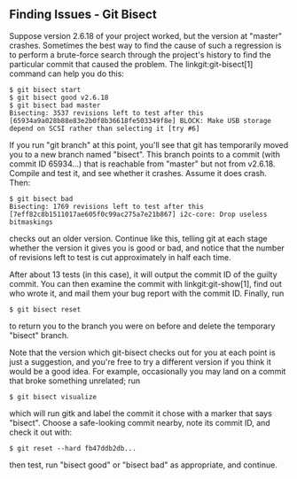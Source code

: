 ## Finding Issues - Git Bisect ##

Suppose version 2.6.18 of your project worked, but the version at
"master" crashes.  Sometimes the best way to find the cause of such a
regression is to perform a brute-force search through the project's
history to find the particular commit that caused the problem.  The
linkgit:git-bisect[1] command can help you do this:

    $ git bisect start
    $ git bisect good v2.6.18
    $ git bisect bad master
    Bisecting: 3537 revisions left to test after this
    [65934a9a028b88e83e2b0f8b36618fe503349f8e] BLOCK: Make USB storage depend on SCSI rather than selecting it [try #6]

If you run "git branch" at this point, you'll see that git has
temporarily moved you to a new branch named "bisect".  This branch
points to a commit (with commit ID 65934...) that is reachable from
"master" but not from v2.6.18.  Compile and test it, and see whether
it crashes.  Assume it does crash.  Then:

    $ git bisect bad
    Bisecting: 1769 revisions left to test after this
    [7eff82c8b1511017ae605f0c99ac275a7e21b867] i2c-core: Drop useless bitmaskings

checks out an older version.  Continue like this, telling git at each
stage whether the version it gives you is good or bad, and notice
that the number of revisions left to test is cut approximately in
half each time.

After about 13 tests (in this case), it will output the commit ID of
the guilty commit.  You can then examine the commit with
linkgit:git-show[1], find out who wrote it, and mail them your bug
report with the commit ID.  Finally, run

    $ git bisect reset

to return you to the branch you were on before and delete the
temporary "bisect" branch.

Note that the version which git-bisect checks out for you at each
point is just a suggestion, and you're free to try a different
version if you think it would be a good idea.  For example,
occasionally you may land on a commit that broke something unrelated;
run

    $ git bisect visualize

which will run gitk and label the commit it chose with a marker that
says "bisect".  Choose a safe-looking commit nearby, note its commit
ID, and check it out with:

    $ git reset --hard fb47ddb2db...

then test, run "bisect good" or "bisect bad" as appropriate, and
continue.
